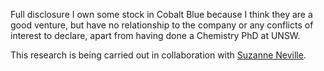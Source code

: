 

Full disclosure I own some stock in Cobalt Blue because I think they are a good venture, but have no relationship to the company or any conflicts of interest to declare, apart from having done a Chemistry PhD at UNSW.


This research is being carried out in collaboration with [Suzanne Neville](https://www.unsw.edu.au/staff/suzanne-neville). 
